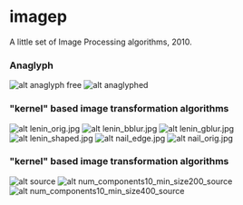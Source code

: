 imagep
======

A little set of Image Processing algorithms, 2010.

### Anaglyph
![alt anaglyph free](src/anaglyph/samples/spoon2.png)
![alt anaglyphed](src/anaglyph/samples/spoon_a.png)

### "kernel" based image transformation algorithms
![alt lenin_orig.jpg](src/ktransforms/samples/lenin_orig.jpg)
![alt lenin_bblur.jpg](src/ktransforms/samples/lenin_bblur.jpg)
![alt lenin_gblur.jpg](src/ktransforms/samples/lenin_gblur.jpg)
![alt lenin_shaped.jpg](src/ktransforms/samples/lenin_shaped.jpg)
![alt nail_edge.jpg](src/ktransforms/samples/nail_edge.jpg)
![alt nail_orig.jpg](src/ktransforms/samples/nail_orig.jpg)

### "kernel" based image transformation algorithms
![alt source](src/segmentation/samples/source.jpg)
![alt num_components10_min_size200_source](src/segmentation/samples/num_components10_min_size200_source.jpg)
![alt num_components10_min_size400_source](src/segmentation/samples/num_components10_min_size400_source.jpg)
